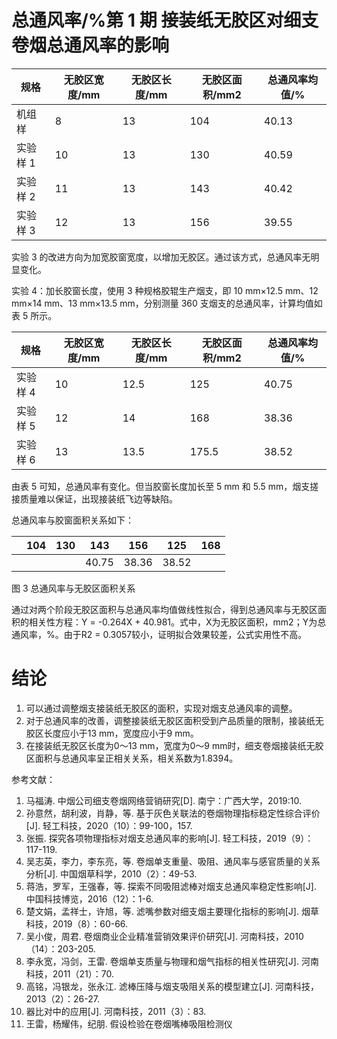 # 总通风率/%第 1 期 接装纸无胶区对细支卷烟总通风率的影响

|规格|无胶区宽度/mm|无胶区长度/mm|无胶区面积/mm2|总通风率均值/%|
|---|---|---|---|---|
|机组样|8|13|104|40.13|
|实验样 1|10|13|130|40.59|
|实验样 2|11|13|143|40.42|
|实验样 3|12|13|156|39.55|

实验 3 的改进方向为加宽胶窗宽度，以增加无胶区。通过该方式，总通风率无明显变化。

实验 4：加长胶窗长度，使用 3 种规格胶辊生产烟支，即 10 mm×12.5 mm、12 mm×14 mm、13 mm×13.5 mm，分别测量 360 支烟支的总通风率，计算均值如表 5 所示。

|规格|无胶区宽度/mm|无胶区长度/mm|无胶区面积/mm2|总通风率均值/%|
|---|---|---|---|---|
|实验样 4|10|12.5|125|40.75|
|实验样 5|12|14|168|38.36|
|实验样 6|13|13.5|175.5|38.52|

由表 5 可知，总通风率有变化。但当胶窗长度加长至 5 mm 和 5.5 mm，烟支搓接质量难以保证，出现接装纸飞边等缺陷。

总通风率与胶窗面积关系如下：

| |104|130|143|156|125|168|
|---|---|---|---|---|---|---|
| | | |40.75|38.36|38.52| |

图 3 总通风率与无胶区面积关系

通过对两个阶段无胶区面积与总通风率均值做线性拟合，得到总通风率与无胶区面积的相关性方程：Y = -0.264X + 40.981。式中，X为无胶区面积，mm2；Y为总通风率，%。由于R2 = 0.3057较小，证明拟合效果较差，公式实用性不高。

# 结论

1. 可以通过调整烟支接装纸无胶区的面积，实现对烟支总通风率的调整。
2. 对于总通风率的改善，调整接装纸无胶区面积受到产品质量的限制，接装纸无胶区长度应小于13 mm，宽度应小于9 mm。
3. 在接装纸无胶区长度为0～13 mm，宽度为0～9 mm时，细支卷烟接装纸无胶区面积与总通风率呈正相关关系，相关系数为1.8394。

参考文献：

1. 马福涛. 中烟公司细支卷烟网络营销研究[D]. 南宁：广西大学，2019:10.
2. 孙意然，胡利波，肖静，等. 基于灰色关联法的卷烟物理指标稳定性综合评价[J]. 轻工科技，2020（10）：99-100，157.
3. 张振. 探究各项物理指标对烟支总通风率的影响[J]. 轻工科技，2019（9）：117-119.
4. 吴志英，李力，李东亮，等. 卷烟单支重量、吸阻、通风率与感官质量的关系分析[J]. 中国烟草科学，2010（2）：49-53.
5. 蒋浩，罗军，王强春，等. 探索不同吸阻滤棒对烟支总通风率稳定性影响[J]. 中国科技博览，2016（12）：1-6.
6. 楚文娟，孟祥士，许旭，等. 滤嘴参数对细支烟主要理化指标的影响[J]. 烟草科技，2019（8）：60-66.
7. 吴小俊，周君. 卷烟商业企业精准营销效果评价研究[J]. 河南科技，2010（14）：203-205.
8. 李永宽，冯剑，王雷. 卷烟单支质量与物理和烟气指标的相关性研究[J]. 河南科技，2011（21）：70.
9. 高铭，冯银龙，张永江. 滤棒压降与烟支吸阻关系的模型建立[J]. 河南科技，2013（2）：26-27.
10. 器比对中的应用[J]. 河南科技，2011（3）：83.
11. 王雷，杨耀伟，纪朋. 假设检验在卷烟嘴棒吸阻检测仪